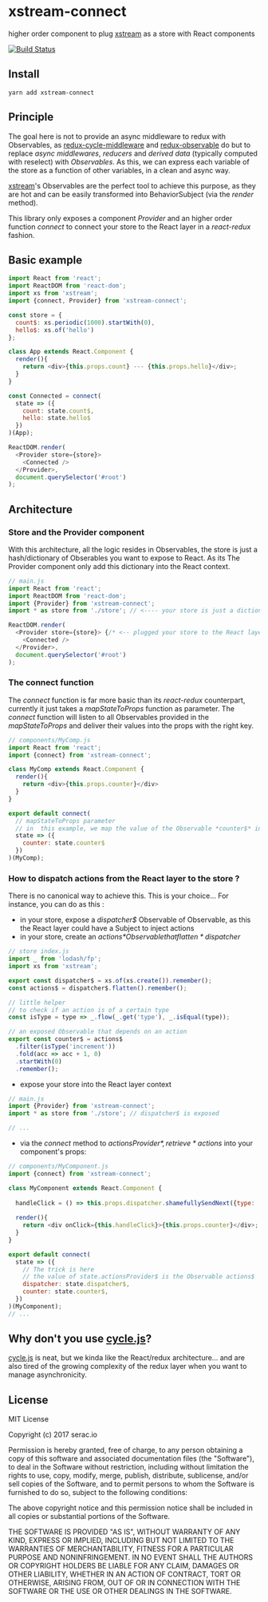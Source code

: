 # xstream-connect

higher order component to plug [xstream](https://github.com/staltz/xstream) as a store with React components

[![Build Status](https://travis-ci.org/seracio/xstream-connect.svg?branch=master)](https://travis-ci.org/seracio/xstream-connect)

## Install

```
yarn add xstream-connect
```

## Principle

The goal here is not to provide an async middleware to redux with Observables, as [redux-cycle-middleware](https://github.com/cyclejs-community/redux-cycle-middleware) 
and [redux-observable](https://github.com/redux-observable/redux-observable) do 
but to replace *async middlewares*, *reducers* and *derived data* (typically computed with reselect) with *Observables*.
As this, we can express each variable of the store as a function of other variables, in a clean and async way.

[xstream](https://github.com/staltz/xstream)'s Observables are the perfect tool to achieve this purpose, as they are hot
and can be easily transformed into BehaviorSubject (via the *render* method).

This library only exposes a component *Provider* and an higher order function *connect* to connect your store to the React layer in a *react-redux* fashion.  

## Basic example

```javascript
import React from 'react';
import ReactDOM from 'react-dom';
import xs from 'xstream';
import {connect, Provider} from 'xstream-connect';

const store = {
  count$: xs.periodic(1000).startWith(0),
  hello$: xs.of('hello')
};

class App extends React.Component { 
  render(){
    return <div>{this.props.count} --- {this.props.hello}</div>;
  }
}

const Connected = connect(
  state => ({
    count: state.count$,
    hello: state.hello$
  })
)(App);

ReactDOM.render(
  <Provider store={store}>
    <Connected />
  </Provider>,
  document.querySelector('#root')
);
```

## Architecture

### Store and the Provider component

With this architecture, all the logic resides in Observables, the store is just a hash/dictionary of Obserables you want to expose to React.
As its The Provider component only add this dictionary into the React context.  
   
```javascript
// main.js
import React from 'react';
import ReactDOM from 'react-dom';
import {Provider} from 'xstream-connect';
import * as store from './store'; // <---- your store is just a dictionnary of exposed Observables

ReactDOM.render(
  <Provider store={store}> {/* <-- plugged your store to the React layer */}
    <Connected />
  </Provider>,
  document.querySelector('#root')
);

```

### The connect function

The *connect* function is far more basic than its *react-redux* counterpart, currently it just takes a *mapStateToProps* function as parameter.
The *connect* function will listen to all Observables provided in the *mapStateToProps* and deliver their values into the props with the right key. 
 
```javascript
// components/MyComp.js
import React from 'react';
import {connect} from 'xstream-connect'; 

class MyComp extends React.Component {   
  render(){
    return <div>{this.props.counter}</div>
  }
}

export default connect(
  // mapStateToProps parameter
  // in  this example, we map the value of the Observable *counter$* in a *counter* props 
  state => ({   
    counter: state.counter$  
  })
)(MyComp);

```

### How to dispatch actions from the React layer to the store ?

There is no canonical way to achieve this. This is your choice... 
For instance, you can do as this :
* in your store, expose a *dispatcher$* Observable of Observable, as this the React layer could have a Subject to inject actions  
* in your store, create an *actions$* Observable that flatten *dispatcher$*    

```javascript
// store index.js
import _ from 'lodash/fp';
import xs from 'xstream';

export const dispatcher$ = xs.of(xs.create()).remember();
const actions$ = dispatcher$.flatten().remember();

// little helper
// to check if an action is of a certain type
const isType = type => _.flow(_.get('type'), _.isEqual(type));

// an exposed Observable that depends on an action
export const counter$ = actions$
  .filter(isType('increment'))
  .fold(acc => acc + 1, 0)
  .startWith(0)
  .remember();
```

* expose your store into the React layer context 

```javascript
// main.js
import {Provider} from 'xstream-connect';
import * as store from './store'; // dispatcher$ is exposed 

// ...
```

* via the *connect* method to *actionsProvider$*, retrieve *actions$* into your component's props:

```javascript
// components/MyComponent.js
import {connect} from 'xstream-connect';

class MyComponent extends React.Component {
  
  handleClick = () => this.props.dispatcher.shamefullySendNext({type: 'increment'})
  
  render(){
    return <div onClick={this.handleClick}>{this.props.counter}</div>;
  }
}

export default connect(
  state => ({
    // The trick is here
    // the value of state.actionsProvider$ is the Observable actions$
    dispatcher: state.dispatcher$,
    counter: state.counter$,
  })
)(MyComponent);
// ...
```

## Why don't you use [cycle.js](https://cycle.js.org)?

[cycle.js](https://cycle.js.org) is neat, but we kinda like the React/redux architecture... and are also tired of the growing complexity of the redux layer when you want to manage asynchronicity.

## License

MIT License

Copyright (c) 2017 serac.io 

Permission is hereby granted, free of charge, to any person obtaining a copy
of this software and associated documentation files (the "Software"), to deal
in the Software without restriction, including without limitation the rights
to use, copy, modify, merge, publish, distribute, sublicense, and/or sell
copies of the Software, and to permit persons to whom the Software is
furnished to do so, subject to the following conditions:

The above copyright notice and this permission notice shall be included in all
copies or substantial portions of the Software.

THE SOFTWARE IS PROVIDED "AS IS", WITHOUT WARRANTY OF ANY KIND, EXPRESS OR
IMPLIED, INCLUDING BUT NOT LIMITED TO THE WARRANTIES OF MERCHANTABILITY,
FITNESS FOR A PARTICULAR PURPOSE AND NONINFRINGEMENT. IN NO EVENT SHALL THE
AUTHORS OR COPYRIGHT HOLDERS BE LIABLE FOR ANY CLAIM, DAMAGES OR OTHER
LIABILITY, WHETHER IN AN ACTION OF CONTRACT, TORT OR OTHERWISE, ARISING FROM,
OUT OF OR IN CONNECTION WITH THE SOFTWARE OR THE USE OR OTHER DEALINGS IN THE
SOFTWARE.
